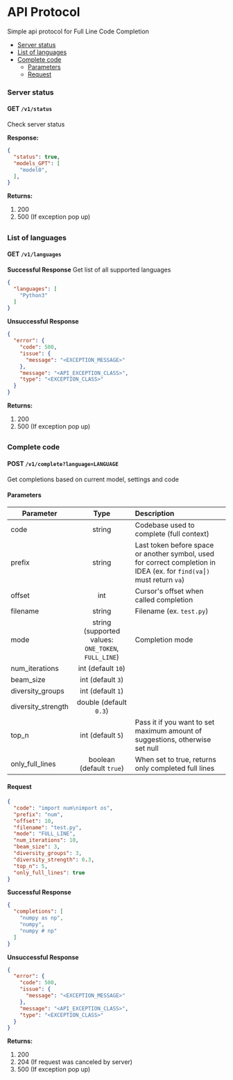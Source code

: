 # API Protocol

Simple api protocol for Full Line Code Completion
- [Server status](#server-status)
- [List of languages](#list-of-languages)
- [Complete code](#complete-code) 
    - [Parameters](#parameters)
    - [Request](#request)

### Server status
#### GET `/v1/status`
Check server status

**Response:**
```json
{
  "status": true,
  "models_GPT": [
    "model0",
  ],
}
```
**Returns:**
1. 200 
1. 500 (If exception pop up)

##
### List of languages
#### GET `/v1/languages`
**Successful Response**
Get list of all supported languages

```json
{
  "languages": [
    "Python3"
  ]
}
```
**Unsuccessful Response**
```json
{
  "error": {
    "code": 500,
    "issue": {
      "message": "<EXCEPTION_MESSAGE>"
    },
    "message": "<API_EXCEPTION_CLASS>",
    "type": "<EXCEPTION_CLASS>"
  }
}
```

**Returns:**
1. 200 
1. 500 (If exception pop up)

##

### Complete code
#### POST `/v1/complete?language=LANGUAGE`
Get completions based on current model, settings and code

#### Parameters
| Parameter             | Type                                                  | Description                                                                                                               |
| --------------------- |:-----------------------------------------------------:| :-------------------------------------------------------------------------------------------------------------------------|
| code                  | string                                                | Codebase used to complete (full context)                                                                                  |
| prefix                | string                                                | Last token before space or another symbol, used for correct completion in IDEA (ex. for `find(va⎮)` must return `va`)     |
| offset                | int                                                   | Cursor's offset when called completion                                                                                    |
| filename              | string                                                | Filename (ex. `test.py`)                                                                                                  |
| mode                  | string (supported values: `ONE_TOKEN`, `FULL_LINE`)   | Completion mode                                                                                                           |
| num_iterations        | int (default `10`)                                    |                                                                                                                           |
| beam_size             | int (default `3`)                                     |                                                                                                                           |
| diversity_groups      | int (default `1`)                                     |                                                                                                                           |
| diversity_strength    | double (default `0.3`)                                |                                                                                                                           |
| top_n                 | int (default `5`)                                     | Pass it if you want to set maximum amount of suggestions, otherwise set null                                              |
| only_full_lines       | boolean (default `true`)                              | When set to true, returns only completed full lines                                                                       |
#### Request
```json
{
  "code": "import num\nimport os",
  "prefix": "num",
  "offset": 10,
  "filename": "test.py",
  "mode": "FULL_LINE",
  "num_iterations": 10,
  "beam_size": 3,
  "diversity_groups": 3,
  "diversity_strength": 0.3,
  "top_n": 5,
  "only_full_lines": true
}
```
**Successful Response**
```json
{
  "completions": [
    "numpy as np",
    "numpy",
    "numpy # np"
  ]
}
```
**Unsuccessful Response**
```json
{
  "error": {
    "code": 500,
    "issue": {
      "message": "<EXCEPTION_MESSAGE>"
    },
    "message": "<API_EXCEPTION_CLASS>",
    "type": "<EXCEPTION_CLASS>"
  }
}
```
**Returns:**
1. 200 
1. 204 (If request was canceled by server)
1. 500 (If exception pop up)
